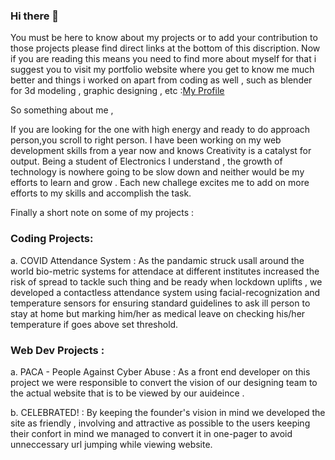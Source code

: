 ### Hi there 👋

<!--
**Hp-11/Hp-11** is a ✨ _special_ ✨ repository because its `README.md` (this file) appears on your GitHub profile.

Here are some ideas to get you started:

- 🔭 I’m currently working on ...
- 🌱 I’m currently learning ...
- 👯 I’m looking to collaborate on ...
- 🤔 I’m looking for help with ...
- 💬 Ask me about ...
- 📫 How to reach me: ...
- 😄 Pronouns: ...
- ⚡ Fun fact: ...
-->
You must be here to know about my projects or to add your contribution to those projects please find direct links at the bottom of this discription.
Now if you are reading this means you need to find more about myself for that i suggest you to visit my portfolio website where you get to know me much better and things i worked on apart from coding as well , such as blender for 3d modeling , graphic designing , etc :<a href= "www.github.com/Hp-11.github.io">My Profile </a> 

So something about me , 

If you are looking for the one with high energy and ready to do approach person,you scroll to right person.
I have been working on my web development skills from a year now and knows Creativity is a catalyst for output.
Being a student of Electronics I understand , the growth of technology is nowhere going to be slow down and 
neither would be my efforts to learn and grow . Each new challege excites me to add on more efforts to my skills and accomplish the task.

Finally a short note on some of my projects :

<h3> Coding Projects:</h3>

  a. COVID Attendance System : As the pandamic struck usall around the world bio-metric systems for attendace at different institutes increased the risk of
                      spread to tackle such thing and be ready when lockdown uplifts , we developed a contactless attendance system using facial-recognization and temperature
                      sensors for ensuring standard guidelines to ask ill person to stay at home but marking him/her as medical leave on checking his/her temperature if goes
                      above set threshold.

<h3> Web Dev Projects :</h3>

   a. PACA - People Against Cyber Abuse :  As a front end developer on this project we were responsible to convert the vision of our designing team to the
                      actual website that is to be viewed by our auideince . 
                      
   b. CELEBRATED! : By keeping the founder's  vision in mind we developed the site as friendly , involving and attractive as possible to the users keeping
                      their confort in mind we managed to convert it in one-pager to avoid unneccessary url jumping while viewing website.
